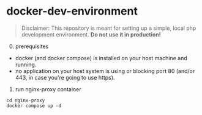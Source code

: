 # docker-dev-environment

> Disclaimer: This repository is meant for setting up a simple, local php development environment. __Do not use it in production!__

0. prerequisites

- docker (and docker compose) is installed on your host machine and running.
- no application on your host system is using or blocking port 80 (and/or 443, in case you're going to use https).

1. run nginx-proxy container


```
cd nginx-proxy
docker compose up -d
```
